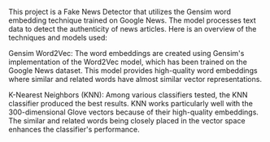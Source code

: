 This project is a Fake News Detector that utilizes the Gensim word embedding technique trained on Google News. The model processes text data to detect the authenticity of news articles. Here is an overview of the techniques and models used:

Gensim Word2Vec: The word embeddings are created using Gensim's implementation of the Word2Vec model, which has been trained on the Google News dataset. This model provides high-quality word embeddings where similar and related words have almost similar vector representations.

K-Nearest Neighbors (KNN): Among various classifiers tested, the KNN classifier produced the best results. KNN works particularly well with the 300-dimensional Glove vectors because of their high-quality embeddings. The similar and related words being closely placed in the vector space enhances the classifier's performance.
